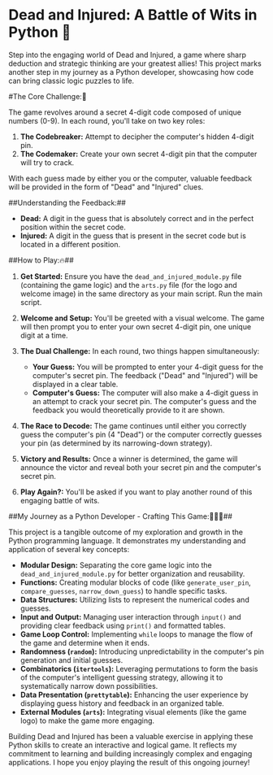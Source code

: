 # Dead and Injured: A Battle of Wits in Python 🙂

Step into the engaging world of Dead and Injured, a game where sharp deduction and strategic thinking are your greatest allies! This project marks another step in my journey as a Python developer, showcasing how code can bring classic logic puzzles to life.

#The Core Challenge:🧠

The game revolves around a secret 4-digit code composed of unique numbers (0-9). In each round, you'll take on two key roles:

1.  **The Codebreaker:** Attempt to decipher the computer's hidden 4-digit pin.
2.  **The Codemaker:** Create your own secret 4-digit pin that the computer will try to crack.

With each guess made by either you or the computer, valuable feedback will be provided in the form of "Dead" and "Injured" clues.

##Understanding the Feedback:##

* **Dead:** A digit in the guess that is absolutely correct and in the perfect position within the secret code.
* **Injured:** A digit in the guess that is present in the secret code but is located in a different position.

##How to Play:🔥##

1.  **Get Started:** Ensure you have the `dead_and_injured_module.py` file (containing the game logic) and the `arts.py` file (for the logo and welcome image) in the same directory as your main script. Run the main script.

2.  **Welcome and Setup:** You'll be greeted with a visual welcome. The game will then prompt you to enter your own secret 4-digit pin, one unique digit at a time.

3.  **The Dual Challenge:** In each round, two things happen simultaneously:
    * **Your Guess:** You will be prompted to enter your 4-digit guess for the computer's secret pin. The feedback ("Dead" and "Injured") will be displayed in a clear table.
    * **Computer's Guess:** The computer will also make a 4-digit guess in an attempt to crack your secret pin. The computer's guess and the feedback you would theoretically provide to it are shown.

4.  **The Race to Decode:** The game continues until either you correctly guess the computer's pin (4 "Dead") or the computer correctly guesses your pin (as determined by its narrowing-down strategy).

5.  **Victory and Results:** Once a winner is determined, the game will announce the victor and reveal both your secret pin and the computer's secret pin.

6.  **Play Again?:** You'll be asked if you want to play another round of this engaging battle of wits.

##My Journey as a Python Developer - Crafting This Game:👨‍💻🚀##

This project is a tangible outcome of my exploration and growth in the Python programming language. It demonstrates my understanding and application of several key concepts:

* **Modular Design:** Separating the core game logic into the `dead_and_injured_module.py` for better organization and reusability.
* **Functions:** Creating modular blocks of code (like `generate_user_pin`, `compare_guesses`, `narrow_down_guess`) to handle specific tasks.
* **Data Structures:** Utilizing lists to represent the numerical codes and guesses.
* **Input and Output:** Managing user interaction through `input()` and providing clear feedback using `print()` and formatted tables.
* **Game Loop Control:** Implementing `while` loops to manage the flow of the game and determine when it ends.
* **Randomness (`random`):** Introducing unpredictability in the computer's pin generation and initial guesses.
* **Combinatorics (`itertools`):** Leveraging permutations to form the basis of the computer's intelligent guessing strategy, allowing it to systematically narrow down possibilities.
* **Data Presentation (`prettytable`):** Enhancing the user experience by displaying guess history and feedback in an organized table.
* **External Modules (`arts`):** Integrating visual elements (like the game logo) to make the game more engaging.

Building Dead and Injured has been a valuable exercise in applying these Python skills to create an interactive and logical game. It reflects my commitment to learning and building increasingly complex and engaging applications. I hope you enjoy playing the result of this ongoing journey!
